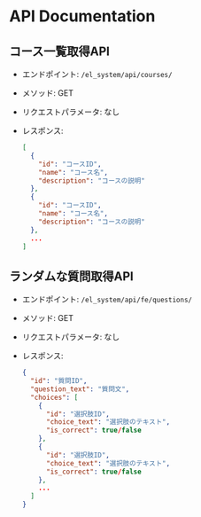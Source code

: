 # API Documentation

## コース一覧取得API

*   エンドポイント: `/el_system/api/courses/`
*   メソッド: GET
*   リクエストパラメータ: なし
*   レスポンス:

    ```json
    [
      {
        "id": "コースID",
        "name": "コース名",
        "description": "コースの説明"
      },
      {
        "id": "コースID",
        "name": "コース名",
        "description": "コースの説明"
      },
      ...
    ]
    ```

## ランダムな質問取得API

*   エンドポイント: `/el_system/api/fe/questions/`
*   メソッド: GET
*   リクエストパラメータ: なし
*   レスポンス:

    ```json
    {
      "id": "質問ID",
      "question_text": "質問文",
      "choices": [
        {
          "id": "選択肢ID",
          "choice_text": "選択肢のテキスト",
          "is_correct": true/false
        },
        {
          "id": "選択肢ID",
          "choice_text": "選択肢のテキスト",
          "is_correct": true/false
        },
        ...
      ]
    }